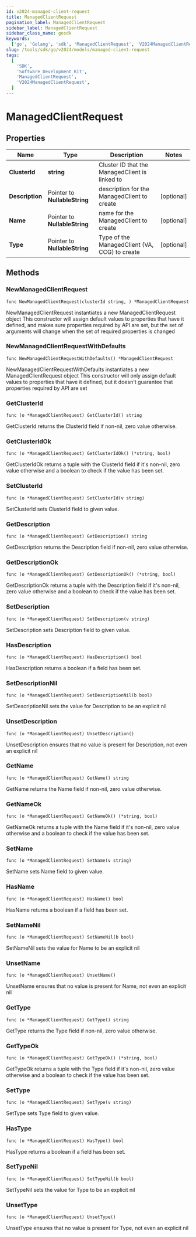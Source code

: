 ```yaml
---
id: v2024-managed-client-request
title: ManagedClientRequest
pagination_label: ManagedClientRequest
sidebar_label: ManagedClientRequest
sidebar_class_name: gosdk
keywords:
  ['go', 'Golang', 'sdk', 'ManagedClientRequest', 'V2024ManagedClientRequest']
slug: /tools/sdk/go/v2024/models/managed-client-request
tags:
  [
    'SDK',
    'Software Development Kit',
    'ManagedClientRequest',
    'V2024ManagedClientRequest',
  ]
---
```


# ManagedClientRequest

## Properties

| Name | Type | Description | Notes |
| --- | --- | --- | --- |
| **ClusterId** | **string** | Cluster ID that the ManagedClient is linked to |
| **Description** | Pointer to **NullableString** | description for the ManagedClient to create | [optional] |
| **Name** | Pointer to **NullableString** | name for the ManagedClient to create | [optional] |
| **Type** | Pointer to **NullableString** | Type of the ManagedClient (VA, CCG) to create | [optional] |

## Methods

### NewManagedClientRequest

`func NewManagedClientRequest(clusterId string, ) *ManagedClientRequest`

NewManagedClientRequest instantiates a new ManagedClientRequest object This constructor will assign default values to properties that have it defined, and makes sure properties required by API are set, but the set of arguments will change when the set of required properties is changed

### NewManagedClientRequestWithDefaults

`func NewManagedClientRequestWithDefaults() *ManagedClientRequest`

NewManagedClientRequestWithDefaults instantiates a new ManagedClientRequest object This constructor will only assign default values to properties that have it defined, but it doesn't guarantee that properties required by API are set

### GetClusterId

`func (o *ManagedClientRequest) GetClusterId() string`

GetClusterId returns the ClusterId field if non-nil, zero value otherwise.

### GetClusterIdOk

`func (o *ManagedClientRequest) GetClusterIdOk() (*string, bool)`

GetClusterIdOk returns a tuple with the ClusterId field if it's non-nil, zero value otherwise and a boolean to check if the value has been set.

### SetClusterId

`func (o *ManagedClientRequest) SetClusterId(v string)`

SetClusterId sets ClusterId field to given value.

### GetDescription

`func (o *ManagedClientRequest) GetDescription() string`

GetDescription returns the Description field if non-nil, zero value otherwise.

### GetDescriptionOk

`func (o *ManagedClientRequest) GetDescriptionOk() (*string, bool)`

GetDescriptionOk returns a tuple with the Description field if it's non-nil, zero value otherwise and a boolean to check if the value has been set.

### SetDescription

`func (o *ManagedClientRequest) SetDescription(v string)`

SetDescription sets Description field to given value.

### HasDescription

`func (o *ManagedClientRequest) HasDescription() bool`

HasDescription returns a boolean if a field has been set.

### SetDescriptionNil

`func (o *ManagedClientRequest) SetDescriptionNil(b bool)`

SetDescriptionNil sets the value for Description to be an explicit nil

### UnsetDescription

`func (o *ManagedClientRequest) UnsetDescription()`

UnsetDescription ensures that no value is present for Description, not even an explicit nil

### GetName

`func (o *ManagedClientRequest) GetName() string`

GetName returns the Name field if non-nil, zero value otherwise.

### GetNameOk

`func (o *ManagedClientRequest) GetNameOk() (*string, bool)`

GetNameOk returns a tuple with the Name field if it's non-nil, zero value otherwise and a boolean to check if the value has been set.

### SetName

`func (o *ManagedClientRequest) SetName(v string)`

SetName sets Name field to given value.

### HasName

`func (o *ManagedClientRequest) HasName() bool`

HasName returns a boolean if a field has been set.

### SetNameNil

`func (o *ManagedClientRequest) SetNameNil(b bool)`

SetNameNil sets the value for Name to be an explicit nil

### UnsetName

`func (o *ManagedClientRequest) UnsetName()`

UnsetName ensures that no value is present for Name, not even an explicit nil

### GetType

`func (o *ManagedClientRequest) GetType() string`

GetType returns the Type field if non-nil, zero value otherwise.

### GetTypeOk

`func (o *ManagedClientRequest) GetTypeOk() (*string, bool)`

GetTypeOk returns a tuple with the Type field if it's non-nil, zero value otherwise and a boolean to check if the value has been set.

### SetType

`func (o *ManagedClientRequest) SetType(v string)`

SetType sets Type field to given value.

### HasType

`func (o *ManagedClientRequest) HasType() bool`

HasType returns a boolean if a field has been set.

### SetTypeNil

`func (o *ManagedClientRequest) SetTypeNil(b bool)`

SetTypeNil sets the value for Type to be an explicit nil

### UnsetType

`func (o *ManagedClientRequest) UnsetType()`

UnsetType ensures that no value is present for Type, not even an explicit nil
